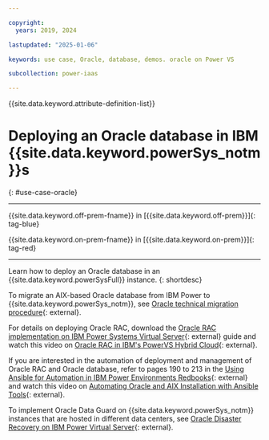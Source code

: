 ```yaml
---

copyright:
  years: 2019, 2024

lastupdated: "2025-01-06"

keywords: use case, Oracle, database, demos. oracle on Power VS

subcollection: power-iaas

---
```


{{site.data.keyword.attribute-definition-list}}

# Deploying an Oracle database in IBM {{site.data.keyword.powerSys_notm}}s
{: #use-case-oracle}

---



{{site.data.keyword.off-prem-fname}} in [{{site.data.keyword.off-prem}}]{: tag-blue}


{{site.data.keyword.on-prem-fname}} in [{{site.data.keyword.on-prem}}]{: tag-red}


---

Learn how to deploy an Oracle database in an {{site.data.keyword.powerSysFull}} instance.
{: shortdesc}

To migrate an AIX-based Oracle database from IBM Power to {{site.data.keyword.powerSys_notm}}, see [Oracle technical migration procedure](https://ibm.biz/BdabLr){: external}.




For details on deploying Oracle RAC, download the [Oracle RAC implementation on IBM Power Systems Virtual Server](https://ibm.biz/BdabLM){: external} guide and watch this video on [Oracle RAC in IBM's PowerVS Hybrid Cloud](https://ibm.biz/Oracle_RAC_PowerVS_Hybrid_Cloud_Webinar){: external}.




If you are interested in the automation of deployment and management of Oracle RAC and Oracle database, refer to pages 190 to 213 in the [Using Ansible for Automation in IBM Power Environments Redbooks](https://ibm.biz/BdabLK){: external} and watch this video on [Automating Oracle and AIX Installation with Ansible Tools](https://ibm.biz/Automating_Oracle_and_AIX_with_Ansible){: external}.




To implement Oracle Data Guard on {{site.data.keyword.powerSys_notm}} instances that are hosted in different data centers, see [Oracle Disaster Recovery on IBM Power Virtual Server](https://ibm.biz/ODRVS-sbps){: external}.
